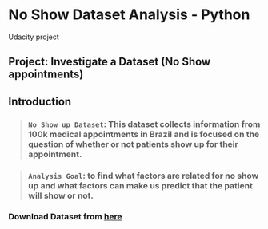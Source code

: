 # No Show Dataset Analysis - Python
 Udacity project

## Project: Investigate a Dataset (No Show appointments)

## Introduction
> ### `No Show up Dataset`: This dataset collects information from 100k medical appointments in Brazil and is focused on the question of whether or not patients show up for their appointment.


> ### `Analysis Goal`: to find what factors are related for no show up and what factors can make us predict that the patient will show or not.

### Download Dataset from [here](https://www.kaggle.com/joniarroba/noshowappointments)
